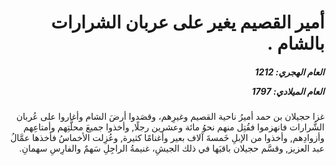 <h1 dir="rtl">أمير القصيم يغير على عربان الشرارات بالشام .</h1>

<h5 dir="rtl">العام الهجري:  1212

العام الميلادي: 1797

</h5>

<p dir="rtl">غزا حجيلان بن حمد أميرُ ناحية القصيم وغيرِهم، وقصَدوا أرضَ الشام وأغاروا على عُربان الشَّرارات فانهزموا فقُتِل منهم نحوُ مائة وعشرين رجلًا, وأخذوا جميعَ محلَّتِهم وأمتاعِهم وأزوادِهم, وأخذوا من الإبلِ خَمسةَ آلاف بعير وأغنامًا كثيرة, وعُزِلت الأخماسُ فأخذها عمَّالُ عبد العزيز, وقسَّم حجيلان باقيَها في ذلك الجيشِ، غنيمةُ الراجِلِ سَهمٌ والفارِسِ سهمانِ.</p></br>
